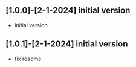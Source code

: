 
## [1.0.0]-[2-1-2024] initial version

- initial version

## [1.0.1]-[2-1-2024] initial version

- fix readme